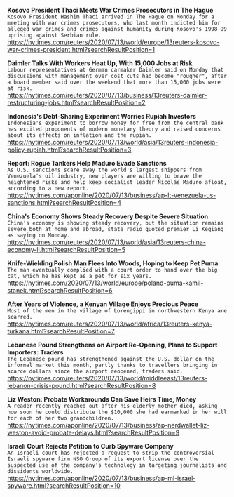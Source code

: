 **Kosovo President Thaci Meets War Crimes Prosecutors in The Hague**\
`Kosovo President Hashim Thaci arrived in The Hague on Monday for a meeting with war crimes prosecutors, who last month indicted him for alleged war crimes and crimes against humanity during Kosovo's 1998-99 uprising against Serbian rule.`\
https://nytimes.com/reuters/2020/07/13/world/europe/13reuters-kosovo-war-crimes-president.html?searchResultPosition=1

**Daimler Talks With Workers Heat Up, With 15,000 Jobs at Risk**\
`Labour representatives at German carmaker Daimler said on Monday that discussions with management over cost cuts had become "rougher", after a board member said over the weekend that more than 15,000 jobs were at risk.`\
https://nytimes.com/reuters/2020/07/13/business/13reuters-daimler-restructuring-jobs.html?searchResultPosition=2

**Indonesia's Debt-Sharing Experiment Worries Rupiah Investors**\
`Indonesia's experiment to borrow money for free from the central bank has excited proponents of modern monetary theory and raised concerns about its effects on inflation and the rupiah.  `\
https://nytimes.com/reuters/2020/07/13/world/asia/13reuters-indonesia-policy-rupiah.html?searchResultPosition=3

**Report: Rogue Tankers Help Maduro Evade Sanctions**\
`As U.S. sanctions scare away the world's largest shippers from Venezuela's oil industry, new players are willing to brave the heightened risks and help keep socialist leader Nicolás Maduro afloat, according to a new report.`\
https://nytimes.com/aponline/2020/07/13/business/ap-lt-venezuela-us-sanctions.html?searchResultPosition=4

**China's Economy Shows Steady Recovery Despite Severe Situation**\
`China's economy is showing steady recovery, but the situation remains severe both at home and abroad, state radio quoted premier Li Keqiang as saying on Monday.`\
https://nytimes.com/reuters/2020/07/13/world/asia/13reuters-china-economy-li.html?searchResultPosition=5

**Knife-Wielding Polish Man Flees Into Woods, Hoping to Keep Pet Puma**\
`The man eventually complied with a court order to hand over the big cat, which he has kept as a pet for six years.`\
https://nytimes.com/2020/07/13/world/europe/poland-puma-kamil-stanek.html?searchResultPosition=6

**After Years of Violence, a Kenyan Village Enjoys Precious Peace**\
`Most of the men in the village of Lorengippi in northwestern Kenya are scarred.`\
https://nytimes.com/reuters/2020/07/13/world/africa/13reuters-kenya-turkana.html?searchResultPosition=7

**Lebanese Pound Strengthens on Airport Re-Opening, Plans to Support Importers: Traders**\
`The Lebanese pound has strengthened against the U.S. dollar on the informal market this month, partly thanks to travellers bringing in scarce dollars since the airport reopened, traders said.`\
https://nytimes.com/reuters/2020/07/13/world/middleeast/13reuters-lebanon-crisis-pound.html?searchResultPosition=8

**Liz Weston: Probate Workarounds Can Save Heirs Time, Money**\
`A reader recently reached out after his elderly mother died, asking how soon he could distribute the $10,000 she had earmarked in her will for each of her two grandchildren.`\
https://nytimes.com/aponline/2020/07/13/business/ap-nerdwallet-liz-weston-avoid-probate-delays.html?searchResultPosition=9

**Israeli Court Rejects Petition to Curb Spyware Company**\
`An Israeli court has rejected a request to strip the controversial Israeli spyware firm NSO Group of its export license over the suspected use of the company's technology in targeting journalists and dissidents worldwide.`\
https://nytimes.com/aponline/2020/07/13/business/ap-ml-israel-spyware.html?searchResultPosition=10

